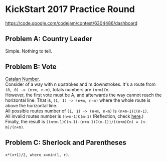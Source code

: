 # KickStart 2017 Practice Round
https://code.google.com/codejam/contest/6304486/dashboard

## Problem A: Country Leader

Simple. Nothing to tell.

## Problem B: Vote

[Catalan Number](https://en.wikipedia.org/wiki/Catalan_number).  
Consider of a way with n upstrokes and m downstrokes.
It's a route from `(0, 0) -> (n+m, n-m)`, totals numbers are `(n+m)Cm`.  
However, the first vote must be A, and afterwards the way cannot 
reach the horizontal line. That is, `(1, 1) -> (n+m, n-m)` where the whole route
is above the horizontal line.  
All possible routes number of `(1, 1) -> (n+m, n-m)` is `(n+m-1)C(n-1)`.  
All invalid routes number is `(n+m-1)C(m-1)` (Reflection, 
check [here](https://en.wikipedia.org/wiki/Catalan_number#Second_proof).)  
Finally, the result is 
`((n+m-1)C(n-1)-(n+m-1)C(m-1))/((n+m)Cn) = (n-m)/(n+m)`.

## Problem C: Sherlock and Parentheses
   
`x*(x+1)/2, where x=min(l, r)`.
